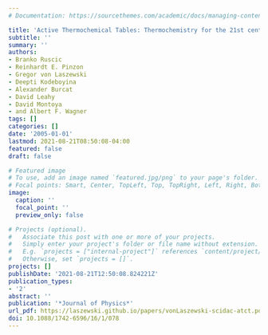 ```yaml
---
# Documentation: https://sourcethemes.com/academic/docs/managing-content/

title: 'Active Thermochemical Tables: Thermochemistry for the 21st century'
subtitle: ''
summary: ''
authors:
- Branko Ruscic
- Reinhardt E. Pinzon
- Gregor von Laszewski
- Deepti Kodeboyina
- Alexander Burcat
- David Leahy
- David Montoya
- and Albert F. Wagner
tags: []
categories: []
date: '2005-01-01'
lastmod: 2021-08-21T08:50:08-04:00
featured: false
draft: false

# Featured image
# To use, add an image named `featured.jpg/png` to your page's folder.
# Focal points: Smart, Center, TopLeft, Top, TopRight, Left, Right, BottomLeft, Bottom, BottomRight.
image:
  caption: ''
  focal_point: ''
  preview_only: false

# Projects (optional).
#   Associate this post with one or more of your projects.
#   Simply enter your project's folder or file name without extension.
#   E.g. `projects = ["internal-project"]` references `content/project/deep-learning/index.md`.
#   Otherwise, set `projects = []`.
projects: []
publishDate: '2021-08-21T12:50:08.824221Z'
publication_types:
- '2'
abstract: ''
publication: '*Journal of Physics*'
url_pdf: https://laszewski.github.io/papers/vonLaszewski-scidac-atct.pdf
doi: 10.1088/1742-6596/16/1/078
---
```


